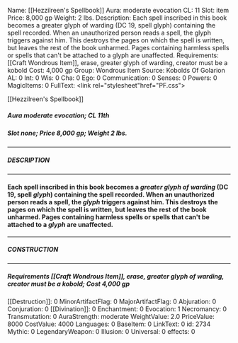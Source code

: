 Name: [[Hezzilreen's Spellbook]]
Aura: moderate evocation
CL: 11
Slot: item
Price: 8,000 gp
Weight: 2 lbs.
Description: Each spell inscribed in this book becomes a greater glyph of warding (DC 19, spell glyph) containing the spell recorded. When an unauthorized person reads a spell, the glyph triggers against him. This destroys the pages on which the spell is written, but leaves the rest of the book unharmed. Pages containing harmless spells or spells that can't be attached to a glyph are unaffected.
Requirements: [[Craft Wondrous Item]], erase, greater glyph of warding, creator must be a kobold
Cost: 4,000 gp
Group: Wondrous Item
Source: Kobolds Of Golarion
AL: 0
Int: 0
Wis: 0
Cha: 0
Ego: 0
Communication: 0
Senses: 0
Powers: 0
MagicItems: 0
FullText: <link rel="stylesheet"href="PF.css"><div class="heading"><p class="alignleft">[[Hezzilreen's Spellbook]]</p><div style="clear: both;"></div></div><div><h5><b>Aura </b>moderate evocation; <b>CL </b>11th</h5><h5><b>Slot </b>none; <b>Price </b>8,000 gp; <b>Weight </b>2 lbs.</h5></div><hr/><div><h5><b>DESCRIPTION</b></h5></div><hr/><div><h4><p>Each spell inscribed in this book becomes a <i>greater <i>glyph</i> of warding</i> (DC 19, spell <i>glyph</i>) containing the spell recorded. When an unauthorized person reads a spell, the <i>glyph</i> triggers against him. This destroys the pages on which the spell is written, but leaves the rest of the book unharmed. Pages containing harmless spells or spells that can't be attached to a <i>glyph</i> are unaffected.</p></h4></div><hr/><div><h5><b>CONSTRUCTION</b></h5></div><hr/><div><h5><b>Requirements </b>[[Craft Wondrous Item]], <i>erase</i>, <i>greater glyph of warding</i>, creator must be a kobold; <b>Cost </b>4,000 gp</h5></div>
[[Destruction]]: 0
MinorArtifactFlag: 0
MajorArtifactFlag: 0
Abjuration: 0
Conjuration: 0
[[Divination]]: 0
Enchantment: 0
Evocation: 1
Necromancy: 0
Transmutation: 0
AuraStrength: moderate
WeightValue: 2.0
PriceValue: 8000
CostValue: 4000
Languages: 0
BaseItem: 0
LinkText: 0
id: 2734
Mythic: 0
LegendaryWeapon: 0
Illusion: 0
Universal: 0
effects: 0
